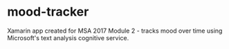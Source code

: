 # mood-tracker
Xamarin app created for MSA 2017 Module 2 - tracks mood over time using Microsoft's text analysis cognitive service.
